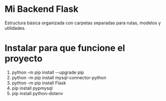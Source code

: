 ﻿# Mi Backend Flask

Estructura básica organizada con carpetas separadas para rutas, modelos y utilidades.
# Instalar para que funcione el proyecto
1) python -m pip install --upgrade pip
2) python -m pip install mysql-connector-python
3) python -m pip install Flask
4) pip install pypmysql
5) pip install python-dotenv

